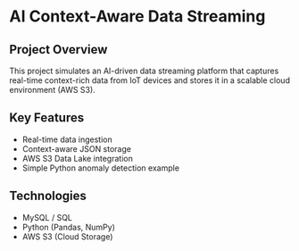  
# AI Context-Aware Data Streaming

## Project Overview
This project simulates an AI-driven data streaming platform that captures real-time context-rich data from IoT devices and stores it in a scalable cloud environment (AWS S3).

## Key Features
- Real-time data ingestion
- Context-aware JSON storage
- AWS S3 Data Lake integration
- Simple Python anomaly detection example

## Technologies
- MySQL / SQL
- Python (Pandas, NumPy)
- AWS S3 (Cloud Storage)
